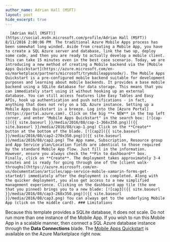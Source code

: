 ```yaml
---
author_name: Adrian Hall (MSFT)
layout: post
hide_excerpt: true
---
```

      [Adrian Hall (MSFT)](https://social.msdn.microsoft.com/profile/Adrian Hall (MSFT))  8/11/2016 2:00:06 PM  The traditional Azure Mobile Apps process has been somewhat long winded. Aside from creating a Mobile App, you have to create a SQL Azure server and database, link the two up, deploy some code, and then you are ready to actually develop a mobile client. This can take 15 minutes even in the best case scenario. Today, we are introducing a new method of creating a Mobile backend via the [Mobile Apps Quickstart](https://azure.microsoft.com/en-us/marketplace/partners/microsoft/trymobileappsnode/). The Mobile Apps Quickstart is a pre-configured mobile backend suitable for development purposes and learning about mobile backends. It provides a base mobile backend using a SQLite database for data storage. This means that you can immediately start using it without hooking up an external database. You can still access features like Easy Tables and Easy APIs, hook up authentication and push notifications - in fact, anything that does not rely on a SQL Azure instance. Setting up a Mobile Apps Quickstart is a breeze. Log into the [Azure Portal](https://portal.azure.com). Click on the big **+ NEW** in the top left corner, and enter "Mobile Apps Quickstart" in the search box: [![cap-1]({{ site.baseurl }}/media/2016/08/cap-1-366x350.png)]({{ site.baseurl }}/media/2016/08/cap-1.png) Click on the **Create** button at the bottom of the blade. [![cap2]({{ site.baseurl }}/media/2016/08/cap2-270x350.png)]({{ site.baseurl }}/media/2016/08/cap2.png) The App name, Subscription, Resource group and App Service plan/Location fields are identical to those required by the standard Mobile App flow. Just fill in the information. However, ensure you always check the **Pin to dashboard** box. Finally, click on **Create**. The deployment takes approximately 3-4 minutes and is ready for going through one of the [client walk-throughs](https://azure.microsoft.com/en-us/documentation/articles/app-service-mobile-xamarin-forms-get-started/) immediately after the deployment is completed. Along with the quicker deployment, you also get access to a new simplified management experience. Clicking on the dashboard app tile (the one that you pinned) brings you to a new blade: [![cap3]({{ site.baseurl }}/media/2016/08/cap3-268x350.png)]({{ site.baseurl }}/media/2016/08/cap3.png) You can always get to the underlying Mobile App (click on the middle card). ### Limitations

 Because this template provides a SQLite database, it does not scale. Do not run more than one instance of the Mobile App. If you wish to run this Mobile App in a scalable manner, then connect a SQL Azure database instance through the **Data Connections** blade. The [Mobile Apps Quickstart](https://azure.microsoft.com/en-us/marketplace/partners/microsoft/trymobileappsnode/) is available on the Azure Marketplace right now.     